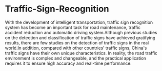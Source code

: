 # Traffic-Sign-Recognition
With the development of intelligent transportation, traffic sign recognition system has become an important task for road maintenance, traffic accident reduction and automatic driving system.Although previous studies on the detection and classification of traffic signs have achieved gratifying results, there are few studies on the detection of traffic signs in the real world.In addition, compared with other countries' traffic signs, China's traffic signs have their own unique characteristics. In reality, the road traffic environment is complex and changeable, and the practical application requires it to ensure high accuracy and real-time performance.



